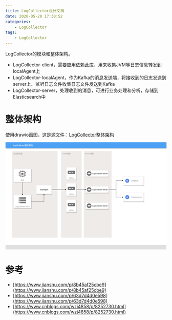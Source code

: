 ```yaml
---
title: LogCollector设计文档
date: 2020-05-20 17:30:52
categories: 
	- LogCollector
tags:
	- LogCollector
---
```


LogCollector的模块和整体架构。

<!--more-->

- LogCollector-client，需要应用依赖此库，用来收集JVM等日志信息转发到localAgent上
- LogCollector-localAgent，作为Kafka的消息发送端，将接收到的日志发送到server上、监听日志文件收集日志文件发送到Kafka
- LogCollector-server，处理收到的消息，可进行业务处理和分析，存储到Elasticsearch中

# 整体架构

使用drawio画图，这是源文件：[LogCollector整体架构](./LogCollector设计文档/LogCollector整体架构.drawio)

![](./LogCollector设计文档/LogCollector整体架构.png)

# 参考

- [https://www.jianshu.com/p/8b45af25cbe9](https://www.jianshu.com/p/8b45af25cbe9)
- [https://www.jianshu.com/p/63d7d4d0e598](https://www.jianshu.com/p/63d7d4d0e598)
- [https://www.cnblogs.com/wzj4858/p/8252730.html](https://www.cnblogs.com/wzj4858/p/8252730.html)
